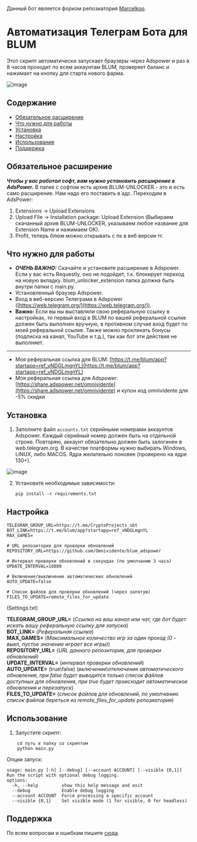 Данный бот является форком репозиатория [Marcelkoo](https://github.com/Marcelkoo/blum-adspower-clicker).

# Автоматизация Телеграм Бота для BLUM

Этот скрипт автоматически запускает браузеры через Adspower и раз в 8 часов проходит по всем аккаунтам BLUM, проверяет баланс и нажимает на кнопку для старта нового фарма.

![image](https://github.com/user-attachments/assets/47cb404e-f8f9-4833-bb70-f7d640c160d7)


## Содержание

- [Обязательное расширение](#обязательное-расширение)
- [Что нужно для работы](#что-нужно-для-работы)
- [Установка](#установка)
- [Настройка](#настройка)
- [Использование](#использование)
- [Поддержка](#поддержка)

## Обязательное расширение

***Чтобы у вас работал софт, вам нужно установить расширение в AdsPower.*** 
В папке с софтом есть архив BLUM-UNLOCKER - это и есть само расширение. Нам надо его поставить в адс. Переходим в AdsPower:
1. Extensions -> Upload Extensions
2. Upload File -> Installation package: Upload Extension (Выбираем скачанный архив BLUM-UNLOCKER, указываем любое название для Extension Name и нажимаем OK).
3. Profit, теперь блюм можно открывать с пк в веб версии тг.

## Что нужно для работы
- ***ОЧЕНЬ ВАЖНО:*** Скачайте и установите расширение в Adspower. Если у вас есть Requestly, оно не подойдет, т.к. блокирует переход на новую вкладку. blum_unlocker_extension папка должна быть внутри папки с main.py.
- Установленный браузер Adspower.
- Вход в веб-версию Телеграма в Adspower ([https://web.telegram.org/](https://web.telegram.org/)).
- **Важно:** Если вы ны выставляли свою реферальную ссылку в настройках, то первый вход в BLUM по вашей реферальной ссылке должен быть выполнен вручную, в противном случае вход будет по моей реферальной ссылке. Также можно прокликать бонусы (подписка на канал, YouTube и т.д.), так как бот эти действия не выполняет.
--------
- Моя  реферальная ссылка для BLUM: [https://t.me/blum/app?startapp=ref_vNDGLmgnYL](https://t.me/blum/app?startapp=ref_vNDGLmgnYL)
- Моя реферальная ссылка для Adspower: [https://share.adspower.net/omnividente](https://share.adspower.net/omnividente) и купон код omnividente для -5% скидки

## Установка

1. Заполните файл `accounts.txt` серийными номерами аккаунтов Adspower. Каждый серийный номер должен быть на отдельной строке. Повторяю, аккаунт обязательно должен быть залогинен в web.telegram.org. В качестве платформы нужно выбирать Windows, LINUX, либо MACOS. Ядра желательно поновее (проверено на ядре 130+).

![image](https://github.com/Marcelkoo/blum-adspower-clicker/assets/107651246/262d4387-f298-4c95-b4f7-1c96f6949b34)

2. Установите необходимые зависимости:
    ```
    pip install -r requirements.txt
    ```
## Настройка
    
    TELEGRAM_GROUP_URL=https://t.me/CryptoProjects_sbt
    BOT_LINK=https://t.me/blum/app?startapp=ref_vNDGLmgnYL
    MAX_GAMES=

    # URL репозитория для проверки обновлений
    REPOSITORY_URL=https://github.com/Omnividente/blum_adspower

    # Интервал проверки обновлений в секундах (по умолчанию 3 часа)
    UPDATE_INTERVAL=10800

    # Включение/выключение автоматических обновлений
    AUTO_UPDATE=false

    # Список файлов для проверки обновлений (через запятую)
    FILES_TO_UPDATE=remote_files_for_update
    
(Settings.txt)

**TELEGRAM_GROUP_URL=** (_Ссылка на ваш канал или чат, где бот будет искать вашу реферальную ссылку для запуска_)  
**BOT_LINK=** (_Реферальная ссылка_)  
**MAX_GAMES=** (_Максимальное количество игр за один проход (0 - выкл, пустое значение играет все игры)_)  
**REPOSITORY_URL=** (_URL данного репозитория, для проверки обновлений_)  
**UPDATE_INTERVAL=** (_интервал проверки обновлений_)  
**AUTO_UPDATE=** (true\false) (_включение\отключения автоматического обновления, при false будет выводится только список файлов доступных для обновления, при true будет происходит автоматическое обновления и перезапуск_)  
**FILES_TO_UPDATE=** (_список файлов для обновлений, по умолчанию список файлов береться из remote_files_for_update репозиатория_)  


## Использование

1. Запустите скрипт:
```
    cd путь в папку со скриптом
    python main.py
```
Опции запуск:
```
usage: main.py [-h] [--debug] [--account ACCOUNT] [--visible {0,1}]
Run the script with optional debug logging.
options:
  -h, --help         show this help message and exit
  --debug            Enable debug logging
  --account ACCOUNT  Force processing a specific account
  --visible {0,1}    Set visible mode (1 for visible, 0 for headless)
```
## Поддержка

По всем вопросам и ошибкам пишите [сюда](https://t.me/cryptoprojectssbt).
